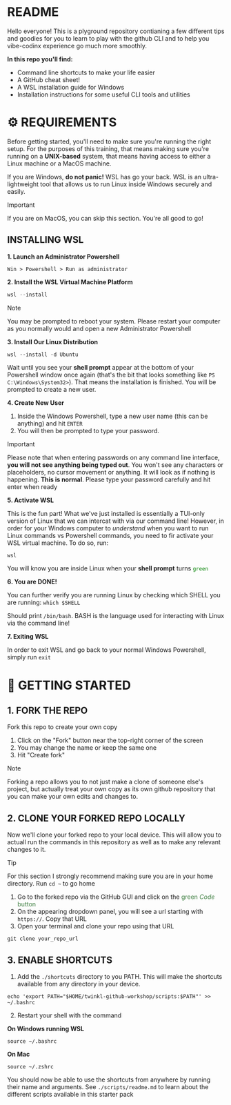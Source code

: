 # README

Hello everyone! This is a plyground repository contianing a few different tips and goodies for you to learn to play with the github CLI and to help you vibe-codinx experience go much more smoothly.

**In this repo you'll find:**

- Command line shortcuts to make your life easier
- A GitHub cheat sheet!
- A WSL installation guide for Windows
- Installation instructions for some useful CLI tools and utilities

 
# ⚙️  REQUIREMENTS

Before getting started, you'll need to make sure you're running the right setup. For the purposes of this training, that means making sure you're running on a **UNIX-based** system, that means having access to either a Linux machine or a MacOS machine.

If you are Windows, **do not panic!** WSL has go your back. WSL is an ultra-lightweight tool that allows us to run Linux inside Windows securely and easily.

> [!IMPORTANT]
> If you are on MacOS, you can skip this section. You're all good to go!

## INSTALLING WSL

**1. Launch an Administrator Powershell**

`Win > Powershell > Run as administrator`

**2. Install the WSL Virtual Machine Platform**

```powershell
wsl --install
```

> [!NOTE]
> You may be prompted to reboot your system. Please restart your computer as you normally would and open a new Administrator Powershell


**3. Install Our Linux Distribution**

```powerhsell
wsl --install -d Ubuntu
```
Wait until you see your **shell prompt** appear at the bottom of your Powershell window once again (that's the bit that looks something like `PS C:\Windows\System32>`). That means the installation is finished. You will be prompted to create a new user.

**4. Create New User**

1. Inside the Windows Powershell, type a new user name (this can be anything) and hit `ENTER`
2. You will then be prompted to type your password.

> [!IMPORTANT]
> Please note that when entering passwords on any command line interface, **you will not see anything being typed out**. You won't see any characters or placeholders, no cursor movement or anything. It will look as if nothing is happening. **This is normal**.
> Please type your password carefully and hit enter when ready

**5. Activate WSL**

This is the fun part! What we've just installed is essentially a TUI-only version of Linux that we can intercat with via our command line! However, in order for your Windows computer to _understand_ when you want to run Linux commands vs Powershell commands, you need to fir activate your WSL virtual machine. To do so, run:

```powershell
wsl
```

You will know you are inside Linux when your **shell prompt** turns <code style="color:green">green</code>

**6. You are DONE!**

You can further verify you are running Linux by checking which SHELL you are running: `which $SHELL`

Should print `/bin/bash`. BASH is the language used for interacting with Linux via the command line!

**7. Exiting WSL**

In order to exit WSL and go back to your normal Windows Powershell, simply run `exit`


# 🧪 GETTING STARTED

## 1. FORK THE REPO

Fork this repo to create your own copy

1. Click on the "Fork" button near the top-right corner of the screen
2. You may change the name or keep the same one
3. Hit "Create fork"

> [!NOTE]
> Forking a repo allows you to not just make a clone of someone else's project, but actually treat your own copy as its own github repository that you can make your own edits and changes to.

## 2. CLONE YOUR FORKED REPO LOCALLY

Now we'll clone your forked repo to your local device. This will allow you to actuall run the commands in this repository as well as to make any relevant changes to it.

> [!TIP]
> For this section I strongly recommend making sure you are in your home directory.
> Run `cd ~` to go home

1. Go to the forked repo via the GitHub GUI and click on the <span style="color:#3E7F41">green _Code_ button</span>
2. On the appearing dropdown panel, you will see a url starting with `https://`. Copy that URL
3. Open your terminal and clone your repo using that URL

```
git clone your_repo_url
```

## 3. ENABLE SHORTCUTS

1. Add the `./shortcuts` directory to you PATH. This will make the shortcuts available from any directory in your device.

```
echo 'export PATH="$HOME/twinkl-github-workshop/scripts:$PATH"' >> ~/.bashrc
```

2. Restart your shell with the command

**On Windows running WSL** 

```
source ~/.bashrc
```

**On Mac**

```
source ~/.zshrc
```

You should now be able to use the shortcuts from anywhere by running their name and arguments. See `./scripts/readme.md` to learn about the different scripts available in this starter pack

